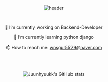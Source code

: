 <div align="center">

![header](https://capsule-render.vercel.app/api?type=Rect&color=auto&height=300&section=header&text=👋Welcome👋-nl-Juunhyuukk's%20Github&fontSize=50&animation=fadeIn)

<br>

 🔭 I’m currently working on Backend-Developer

 🌱 I’m currently learning python django

 📫 How to reach me: wnsgur5529@naver.com

<br>




<br>

![Juunhyuukk's GitHub stats](https://github-readme-stats.vercel.app/api?username=juunhyuukk&show_icons=true&theme=radical)

</div>

